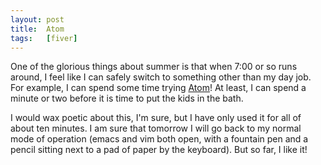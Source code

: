 ```yaml
---
layout: post
title:  Atom
tags:   [fiver]
---
```


One of the glorious things about summer is that when 7:00 or so runs around,
I feel like I can safely switch to something other than my day job.  For
example, I can spend some time trying [Atom][atom]!  At least, I can spend
a minute or two before it is time to put the kids in the bath.

I would wax poetic about this, I'm sure, but I have only used it for all
of about ten minutes.  I am sure that tomorrow I will go back to my normal
mode of operation (emacs and vim both open, with a fountain pen and a pencil
  sitting next to a pad of paper by the keyboard).  But so far, I like it!

[atom]: https://atom.io/

